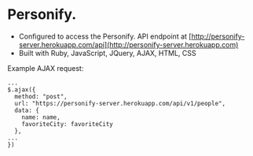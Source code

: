 # Personify.

- Configured to access the Personify. API endpoint at [http://personify-server.herokuapp.com/api](http://personify-server.herokuapp.com)
- Built with Ruby, JavaScript, JQuery, AJAX, HTML, CSS

Example AJAX request:

    ...
    $.ajax({
      method: "post",
      url: "https://personify-server.herokuapp.com/api/v1/people",
      data: {
        name: name,
        favoriteCity: favoriteCity
      },
    ...
    })    
